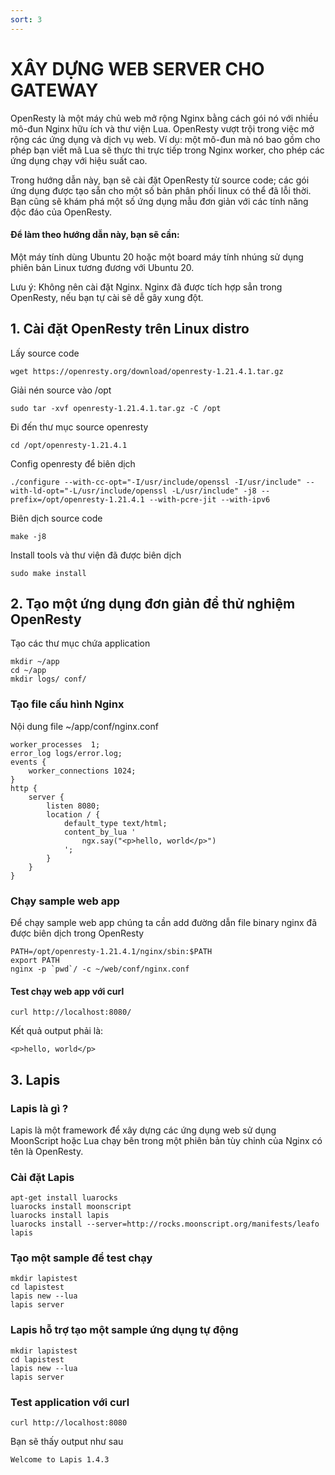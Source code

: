 ```yaml
---
sort: 3
---
```


# XÂY DỰNG WEB SERVER CHO GATEWAY


OpenResty là một máy chủ web mở rộng Nginx bằng cách gói nó với nhiều mô-đun Nginx hữu ích và thư viện Lua. OpenResty vượt trội trong việc mở rộng
các ứng dụng và dịch vụ web. Ví dụ: một mô-đun mà nó bao gồm cho phép bạn viết mã Lua sẽ thực thi trực tiếp trong Nginx worker, cho phép các ứng 
dụng chạy với hiệu suất cao.


Trong hướng dẫn này, bạn sẽ cài đặt OpenResty từ source code; các gói ứng dụng được tạo sẵn cho một số bản phân phối linux có thể đã lỗi thời.
Bạn cũng sẽ khám phá một số ứng dụng mẫu đơn giản với các tính năng độc đáo của OpenResty.

#### Để làm theo hướng dẫn này, bạn sẽ cần:

Một máy tính dùng Ubuntu 20 hoặc một board máy tính nhúng sử dụng phiên bản Linux tương đương với Ubuntu 20.

Lưu ý: Không nên cài đặt Nginx. Nginx đã được tích hợp sẳn trong OpenResty, nếu bạn tự cài sẽ dễ gây xung đột.

## 1. Cài đặt OpenResty trên Linux distro

Lấy source code
```shell
wget https://openresty.org/download/openresty-1.21.4.1.tar.gz
```

Giải nén source vào /opt
```shell
sudo tar -xvf openresty-1.21.4.1.tar.gz -C /opt
```

Đi đến thư mục source openresty
```shell
cd /opt/openresty-1.21.4.1
```

Config openresty để biên dịch
```shell
./configure --with-cc-opt="-I/usr/include/openssl -I/usr/include" --with-ld-opt="-L/usr/include/openssl -L/usr/include" -j8 --prefix=/opt/openresty-1.21.4.1 --with-pcre-jit --with-ipv6
```

Biên dịch source code
```shell
make -j8
```
Install tools và thư viện đã được biên dịch
```shell
sudo make install
```

## 2. Tạo một ứng dụng đơn giản để thử nghiệm OpenResty
Tạo các thư mục chứa application
```shell
mkdir ~/app
cd ~/app
mkdir logs/ conf/
```

### Tạo file cấu hình Nginx

Nội dung file ~/app/conf/nginx.conf
```shell
worker_processes  1;
error_log logs/error.log;
events {
    worker_connections 1024;
}
http {
    server {
        listen 8080;
        location / {
            default_type text/html;
            content_by_lua '
                ngx.say("<p>hello, world</p>")
            ';
        }
    }
}
```

### Chạy sample web app
Để chạy sample web app chúng ta cần add đường dẫn file binary nginx đã được biên dịch trong OpenResty

```shell
PATH=/opt/openresty-1.21.4.1/nginx/sbin:$PATH
export PATH
nginx -p `pwd`/ -c ~/web/conf/nginx.conf
```
#### Test chạy web app với curl
```shell
curl http://localhost:8080/
```
Kết quả output phải là:
```shell
<p>hello, world</p>
```

## 3. Lapis

### Lapis là gì ?
Lapis là một framework để xây dựng các ứng dụng web sử dụng MoonScript hoặc Lua chạy bên trong một 
phiên bản tùy chỉnh của Nginx có tên là OpenResty.

### Cài đặt Lapis
```shell
apt-get install luarocks
luarocks install moonscript
luarocks install lapis
luarocks install --server=http://rocks.moonscript.org/manifests/leafo lapis
```

### Tạo một sample để test chạy
```shell
mkdir lapistest
cd lapistest
lapis new --lua
lapis server
```

### Lapis hỗ trợ tạo một sample ứng dụng tự động
```shell
mkdir lapistest
cd lapistest
lapis new --lua
lapis server
```

### Test application với curl
```shell
curl http://localhost:8080
```

Bạn sẽ thấy output như sau
```shell
Welcome to Lapis 1.4.3
```























